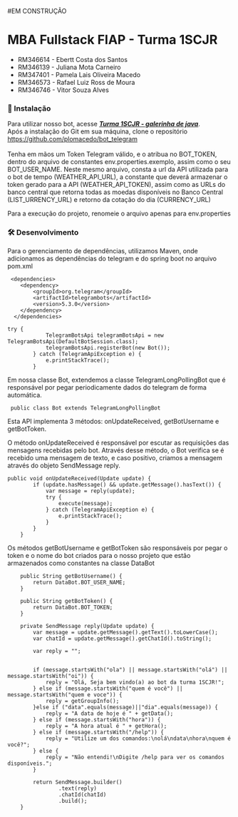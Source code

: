 #EM CONSTRUÇÃO

# MBA Fullstack FIAP - Turma 1SCJR

+ RM346614 - Ebertt Costa dos Santos 
+ RM346139 - Juliana Mota Carneiro 
+ RM347401 - Pamela Lais Oliveira Macedo 
+ RM346573 - Rafael Luiz Ross de Moura 
+ RM346746 - Vitor Souza Alves 

### 🔧 Instalação
Para utilizar nosso bot, acesse **_[Turma 1SCJR - galerinha de java](https://t.me/Ejprv_bot)_**.
<br> Após a instalação do Git em sua máquina, clone o repositório https://github.com/plomacedo/bot_telegram</br>
<br> Tenha em mãos um Token Telegram válido, e o atribua no BOT_TOKEN, dentro do arquivo de constantes env.properties.exemplo, assim como o seu BOT_USER_NAME.
Neste mesmo arquivo, consta a url da API utilizada para o bot de tempo (WEATHER_API_URL),  a constante que deverá armazenar o token gerado para a API (WEATHER_API_TOKEN), assim como as URLs do banco central que retorna todas as moedas disponíveis no Banco Central (LIST_URRENCY_URL) e retorno da cotação do dia (CURRENCY_URL)

Para a execução do projeto, renomeie o arquivo apenas para env.properties


### 🛠️ Desenvolvimento

Para o gerenciamento de dependências, utilizamos Maven, onde adicionamos as dependências do telegram e do spring boot no arquivo pom.xml

```
 <dependencies>
  	<dependency>
  		<groupId>org.telegram</groupId>
		<artifactId>telegrambots</artifactId>
		<version>5.3.0</version>
  	</dependency>
  </dependencies>
```


```
try {
			TelegramBotsApi telegramBotsApi = new TelegramBotsApi(DefaultBotSession.class);
			telegramBotsApi.registerBot(new Bot());
		} catch (TelegramApiException e) {
			e.printStackTrace();
		}
```

Em nossa classe Bot, extendemos a classe TelegramLongPollingBot que é responsável por pegar periodicamente dados do telegram de forma automática. 
```
 public class Bot extends TelegramLongPollingBot
```

Esta API implementa 3 métodos: onUpdateReceived, getBotUsername e getBotToken.

O método onUpdateReceived é responsável por escutar as requisições das mensagens recebidas pelo bot. Através desse método, o Bot verifica se é recebido uma mensagem de texto, e caso positivo, criamos a mensagem através do objeto SendMessage reply.

```
public void onUpdateReceived(Update update) {
		if (update.hasMessage() && update.getMessage().hasText()) {
			var message = reply(update);
			try {
				execute(message);
			} catch (TelegramApiException e) {
				e.printStackTrace();
			}
		}
	}
```
Os métodos getBotUsername e getBotToken são responsáveis por pegar o token e o nome do bot criados para o nosso projeto que estão armazenados como constantes na classe DataBot
```
	public String getBotUsername() {
		return DataBot.BOT_USER_NAME;
	}

	public String getBotToken() {
		return DataBot.BOT_TOKEN;
	}

```
```
	private SendMessage reply(Update update) {
		var message = update.getMessage().getText().toLowerCase();
		var chatId = update.getMessage().getChatId().toString();

		var reply = "";


		if (message.startsWith("ola") || message.startsWith("olá") || message.startsWith("oi")) {
			reply = "Olá, Seja bem vindo(a) ao bot da turma 1SCJR!";
		} else if (message.startsWith("quem é você") || message.startsWith("quem e voce")) {
			reply = getGroupInfo();
		}else if ("data".equals(message)||"dia".equals(message)) {
			reply = "A data de hoje é " + getData();
		} else if (message.startsWith("hora")) {
			reply = "A hora atual é " + getHora();
		} else if (message.startsWith("/help")) {
			reply = "Utilize um dos comandos:\nolá\ndata\nhora\nquem é você?";
		} else {
			reply = "Não entendi!\nDigite /help para ver os comandos disponíveis.";
		}

		return SendMessage.builder()
				.text(reply)
				.chatId(chatId)
				.build();
	}
```

